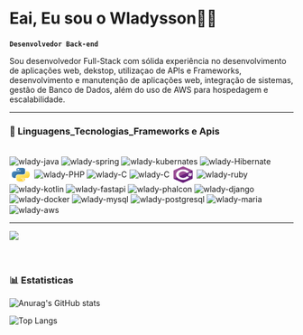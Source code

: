 # Eai, Eu sou o Wladysson🤟🏻

**`Desenvolvedor Back-end`**

Sou desenvolvedor Full-Stack com sólida experiência no desenvolvimento de aplicações web, dekstop,  utilizaçao de APIs e Frameworks, desenvolvimento e manutenção de aplicações web, integração de sistemas, gestão de Banco de Dados, além do uso de AWS para hospedagem e escalabilidade.

---
### 🤖 Linguagens_Tecnologias_Frameworks e Apis
<div style="display: inline_block"><br>
  <img align="center" alt="wlady-java" height="50" width="40" src="https://cdn.jsdelivr.net/gh/devicons/devicon@latest/icons/java/java-original-wordmark.svg">
  <img align="center" alt="wlady-spring" height="26" width="30" src="https://cdn.jsdelivr.net/gh/devicons/devicon@latest/icons/spring/spring-original.svg">
  <img align="center" alt="wlady-kubernates" height="26" width="30" src="https://cdn.jsdelivr.net/gh/devicons/devicon@latest/icons/kubernetes/kubernetes-original.svg"/>
  <img align="center" alt="wlady-Hibernate" height="26" width="30" src="https://cdn.jsdelivr.net/gh/devicons/devicon@latest/icons/hibernate/hibernate-original.svg"/>
  <img align="center" alt="wlady-python" height="30" width="40" src="https://raw.githubusercontent.com/devicons/devicon/master/icons/python/python-original.svg">
  <img align="center" alt="wlady-PHP" height="30" width="40" src="https://cdn.jsdelivr.net/gh/devicons/devicon@latest/icons/php/php-original.svg">
  <img align="center" alt="wlady-C" height="30" width="40" src="https://cdn.jsdelivr.net/gh/devicons/devicon@latest/icons/c/c-original.svg">
  <img align="center" alt="wlady-C" height="30" width="40" src="https://cdn.jsdelivr.net/gh/devicons/devicon@latest/icons/cplusplus/cplusplus-original.svg">
  <img align="center" alt="wlady-Csharp" height="30" width="40" src="https://raw.githubusercontent.com/devicons/devicon/master/icons/csharp/csharp-original.svg">
  <img align="center" alt="wlady-ruby" height="30" width="40" src="https://cdn.jsdelivr.net/gh/devicons/devicon@latest/icons/ruby/ruby-original-wordmark.svg">
  <img align="center" alt="wlady-kotlin" height="30" width="40" src="https://cdn.jsdelivr.net/gh/devicons/devicon@latest/icons/kotlin/kotlin-original.svg">
  <img align="center" alt="wlady-fastapi" height="30" width="40" src="https://cdn.jsdelivr.net/gh/devicons/devicon@latest/icons/fastapi/fastapi-original.svg">
  <img align="center" alt="wlady-phalcon" height="30" width="40" src="https://cdn.jsdelivr.net/gh/devicons/devicon@latest/icons/phalcon/phalcon-original.svg">
  <img align="center" alt="wlady-django" height="30" width="40" src="https://cdn.jsdelivr.net/gh/devicons/devicon@latest/icons/django/django-plain.svg">
  <img align="center" alt="wlady-docker" height="" width="40" src="https://cdn.jsdelivr.net/gh/devicons/devicon@latest/icons/docker/docker-original.svg">
  <img align="center" alt="wlady-mysql" height="" width="50" src="https://cdn.jsdelivr.net/gh/devicons/devicon@latest/icons/mysql/mysql-original-wordmark.svg">
  <img align="center" alt="wlady-postgresql" height="" width="40" src="https://cdn.jsdelivr.net/gh/devicons/devicon@latest/icons/postgresql/postgresql-original-wordmark.svg">
  <img align="center" alt="wlady-maria" height="" width="40" src="https://cdn.jsdelivr.net/gh/devicons/devicon@latest/icons/mariadb/mariadb-original-wordmark.svg">
  <img align="center" alt="wlady-aws" height="" width="40" src="https://cdn.jsdelivr.net/gh/devicons/devicon@latest/icons/amazonwebservices/amazonwebservices-original-wordmark.svg">
</div>

---
<div>
  <a href="https://www.linkedin.com/in/wladyson-ara%C3%BAjo-a47348272/" target="_blank"><img src="https://img.shields.io/badge/-LinkedIn-%230077B5?style=for-the-badge&logo=linkedin&logoColor=white" target="_blank"></a> 
</div>

</br>
</br>

### 📊 Estatisticas

![Anurag's GitHub stats](https://github-readme-stats.vercel.app/api?username=wladysson&show_icons=true&theme=dark)


![Top Langs](https://github-readme-stats.vercel.app/api/top-langs/?username=wladysson&layout=compact&theme=dark)
